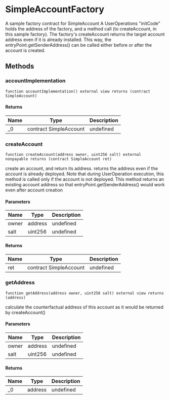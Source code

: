 # SimpleAccountFactory





A sample factory contract for SimpleAccount A UserOperations &quot;initCode&quot; holds the address of the factory, and a method call (to createAccount, in this sample factory). The factory&#39;s createAccount returns the target account address even if it is already installed. This way, the entryPoint.getSenderAddress() can be called either before or after the account is created.



## Methods

### accountImplementation

```solidity
function accountImplementation() external view returns (contract SimpleAccount)
```






#### Returns

| Name | Type | Description |
|---|---|---|
| _0 | contract SimpleAccount | undefined |

### createAccount

```solidity
function createAccount(address owner, uint256 salt) external nonpayable returns (contract SimpleAccount ret)
```

create an account, and return its address. returns the address even if the account is already deployed. Note that during UserOperation execution, this method is called only if the account is not deployed. This method returns an existing account address so that entryPoint.getSenderAddress() would work even after account creation



#### Parameters

| Name | Type | Description |
|---|---|---|
| owner | address | undefined |
| salt | uint256 | undefined |

#### Returns

| Name | Type | Description |
|---|---|---|
| ret | contract SimpleAccount | undefined |

### getAddress

```solidity
function getAddress(address owner, uint256 salt) external view returns (address)
```

calculate the counterfactual address of this account as it would be returned by createAccount()



#### Parameters

| Name | Type | Description |
|---|---|---|
| owner | address | undefined |
| salt | uint256 | undefined |

#### Returns

| Name | Type | Description |
|---|---|---|
| _0 | address | undefined |




